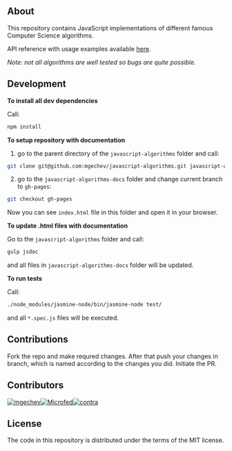 ## About

This repository contains JavaScript implementations of different famous Computer Science algorithms.

API reference with usage examples available <a href="https://mgechev.github.io/javascript-algorithms/" target="_blank">here</a>.

*Note: not all algorithms are well tested so bugs are quite possible.*

## Development

**To install all dev dependencies**

Call:

```Bash
npm install
```

**To setup repository with documentation**

1) go to the parent directory of the `javascript-algorithms` folder and call:

```Bash
git clone git@github.com:mgechev/javascript-algorithms.git javascript-algorithms-docs
```

2) go to the `javascript-algorithms-docs` folder and change current branch to `gh-pages`:

```Bash
git checkout gh-pages
```

Now you can see `index.html` file in this folder and open it in your browser. 

**To update .html files with documentation**

Go to the `javascript-algorithms` folder and call:

```Bash
gulp jsdoc 
```

and all files in `javascript-algorithms-docs` folder will be updated.

**To run tests**

Call:

```Bash
./node_modules/jasmine-node/bin/jasmine-node test/
```

and all `*.spec.js` files will be executed.

## Contributions

Fork the repo and make requred changes. After that push your changes in branch, which is named according to the changes you did.
Initiate the PR.

## Contributors

[![mgechev](https://avatars.githubusercontent.com/u/455023?v=3&s=117)](https://github.com/mgechev)[![Microfed](https://avatars.githubusercontent.com/u/613179?v=3&s=117)](https://github.com/Microfed)[![contra](https://avatars.githubusercontent.com/u/425716?v=3&s=117)](https://github.com/contra)

## License

The code in this repository is distributed under the terms of the MIT license.